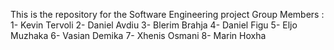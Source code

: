This is the repository for the Software Engineering project
Group Members :
1- Kevin Tervoli
2- Daniel Avdiu
3- Blerim Brahja
4- Daniel Figu
5- Eljo Muzhaka 
6- Vasian Demika
7- Xhenis Osmani
8- Marin Hoxha